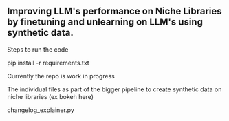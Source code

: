 ## Improving LLM's performance on Niche Libraries by finetuning and unlearning on LLM's using synthetic data.

Steps to run the code

pip install -r requirements.txt

Currently the repo is work in progress

The individual files as part of the bigger pipeline to create synthetic data on niche libraries (ex bokeh here)

changelog_explainer.py